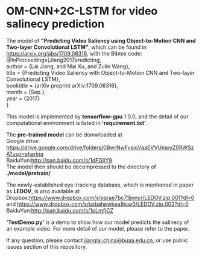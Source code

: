 # OM-CNN+2C-LSTM for video salinecy prediction
The model of **"Predicting Video Saliency using Object-to-Motion CNN and Two-layer Convolutional LSTM"**, which can be found in https://arxiv.org/abs/1709.06316, with the Bibtex code:  
@InProceedings{Jiang2017predicting,  
author = {Lai Jiang, and Mai Xu, and Zulin Wang},  
title = {Predicting Video Saliency with Object-to-Motion CNN and Two-layer Convolutional LSTM},  
booktitle = {arXiv preprint arXiv:1709.06316},  
month = {Sep.},  
year = {2017}  
}

This model is implemented by **tensorflow-gpu** 1.0.0, and the detail of our computational environment is listed in **'requirement.txt'**.

The **pre-trained model** can be domwloaded at  
Google drive: https://drive.google.com/drive/folders/0BwrNwFvsiqVaaEVVUmpyZ0RWSzA?usp=sharing  
BaiduYun:http://pan.baidu.com/s/1dFGlIY9  
The model then should be decompressed to the directory of **./model/pretrain/**  

The newly-established eye-tracking database, which is mentioned in paper as **LEDOV**, is also available at  
Dropbox:https://www.dropbox.com/s/xqrae7bc73jnncr/LEDOV.zip.001?dl=0 and https://www.dropbox.com/s/pxbahpwkea9icw0/LEDOV.zip.002?dl=0
BaiduYun:http://pan.baidu.com/s/1pLmfjCZ    

**'TestDemo.py'** is a demo to show how our model predicts the salinecy of an example video. For more detail of our model, please refer to the paper.

If any question, please contact jianglai.china@buaa.edu.cn, or use public issues section of this repository.
